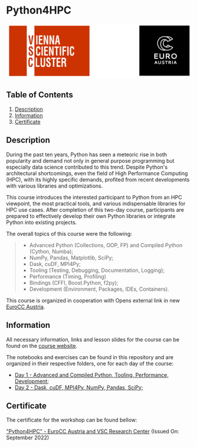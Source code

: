 # Python4HPC

![Course](images/banner.png)

## Table of Contents
1. [Description](#description)
2. [Information](#information)
3. [Certificate](#certificate)

<a name="descripton"></a>
## Description

During the past ten years, Python has seen a meteoric rise in both popularity and demand not only in general purpose programming but especially data science contributed to this trend. Despite Python's architectural shortcomings, even the field of High Performance Computing (HPC), with its highly specific demands, profited from recent developments with various libraries and optimizations.

This course introduces the interested participant to Python from an HPC viewpoint, the most practical tools, and various indispensable libraries for HPC use cases. After completion of this two-day course, participants are prepared to effectively develop their own Python libraries or integrate Python into existing projects.

The overall topics of this course were the following:
> - Advanced Python (Collections, OOP, FP) and Compiled Python (Cython, Numba);
> - NumPy, Pandas, Matplotlib, SciPy;
> - Dask, cuDF, MPI4Py;
> - Tooling (Testing, Debugging, Documentation, Logging);
> - Performance (Timing, Profiling)
> - Bindings (CFFI, Boost.Python, f2py);
> - Development (Environment, Packages, IDEs, Containers).

This course is organized in cooperation with Opens external link in new [EuroCC Austria](https://eurocc-austria.at/).

<a name="information"></a>
## Information

All necessary information, links and lesson slides for the course can be found on the [course website](https://vsc.ac.at/training/2022/Python4HPC).

The notebooks and exercises can be found in this repository and are organized in their respective folders, one for each day of the course:
- [Day 1 - Advanced and Compiled Python, Tooling, Performance, Development;](https://github.com/HROlive/Python4HPC/tree/main/Day%201%20-%20Advanced%20and%20Compiled%20Python%2C%20Tooling%2C%20Performance%2C%20Development)
- [Day 2 - Dask, cuDF, MPI4Py, NumPy, Pandas, SciPy;](https://github.com/HROlive/Python4HPC/tree/main/Day%202%20-%20Dask%2C%20cuDF%2C%20MPI4Py%2C%20NumPy%2C%20Pandas%2C%20SciPy)

<a name="certificate"></a>
## Certificate

The certificate for the workshop can be found bellow:

["Python4HPC" - EuroCC Austria and VSC Research Center](https://github.com/HROlive/Python4HPC/blob/main/images/Python4HPC-2022-Aug_Certificate_Oliveira.pdf) (Issued On: September 2022)
